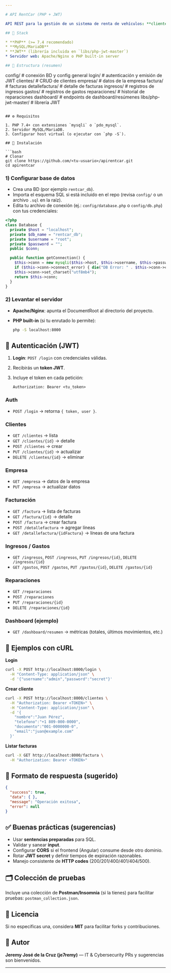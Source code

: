 ```yaml
---

# API RentCar (PHP + JWT)

API REST para la gestión de un sistema de renta de vehículos: **clientes, empresa, facturación, ingresos, gastos, reparaciones** y autenticación por **JWT**.

## 🚀 Stack

* **PHP** (>= 7.4 recomendado)
* **MySQL/MariaDB**
* **JWT** (librería incluida en `libs/php-jwt-master`)
* Servidor web: Apache/Nginx o PHP built-in server

## 📁 Estructura (resumen)

```
config/           # conexión BD y config general
login/            # autenticación y emisión de JWT
clientes/         # CRUD de clientes
empresa/          # datos de la empresa
factura/          # facturas
detallefactura/   # detalle de facturas
ingresos/         # registros de ingresos
gastos/           # registros de gastos
reparaciones/     # historial de reparaciones
dashboard/        # endpoints de dashboard/resúmenes
libs/php-jwt-master/  # librería JWT
```

## ⚙️ Requisitos

1. PHP 7.4+ con extensiones `mysqli` o `pdo_mysql`.
2. Servidor MySQL/MariaDB.
3. Configurar host virtual (o ejecutar con `php -S`).

## 🧩 Instalación

```bash
# Clonar
git clone https://github.com/<tu-usuario>/apirentcar.git
cd apirentcar
```

### 1) Configurar base de datos

* Crea una BD (por ejemplo `rentcar_db`).
* Importa el esquema SQL si está incluido en el repo (revisa `config/` o un archivo `.sql` en la raíz).
* Edita tu archivo de conexión (ej.: `config/database.php` o `config/db.php`) con tus credenciales:

```php
<?php
class Database {
  private $host = "localhost";
  private $db_name = "rentcar_db";
  private $username = "root";
  private $password = "";
  public $conn;

  public function getConnection() {
    $this->conn = new mysqli($this->host, $this->username, $this->password, $this->db_name);
    if ($this->conn->connect_error) { die("DB Error: " . $this->conn->connect_error); }
    $this->conn->set_charset("utf8mb4");
    return $this->conn;
  }
}
```


### 2) Levantar el servidor

* **Apache/Nginx**: apunta el DocumentRoot al directorio del proyecto.
* **PHP built-in** (si tu enrutado lo permite):

  ```bash
  php -S localhost:8000
  ```

## 🔐 Autenticación (JWT)

1. **Login**: `POST /login` con credenciales válidas.
2. Recibirás un **token JWT**.
3. Incluye el token en cada petición:

   ```
   Authorization: Bearer <tu_token>
   ```


### Auth

* `POST /login` → retorna `{ token, user }`.

### Clientes

* `GET /clientes` → lista
* `GET /clientes/{id}` → detalle
* `POST /clientes` → crear
* `PUT /clientes/{id}` → actualizar
* `DELETE /clientes/{id}` → eliminar

### Empresa

* `GET /empresa` → datos de la empresa
* `PUT /empresa` → actualizar datos

### Facturación

* `GET /factura` → lista de facturas
* `GET /factura/{id}` → detalle
* `POST /factura` → crear factura
* `POST /detallefactura` → agregar líneas
* `GET /detallefactura/{idFactura}` → líneas de una factura

### Ingresos / Gastos

* `GET /ingresos`, `POST /ingresos`, `PUT /ingresos/{id}`, `DELETE /ingresos/{id}`
* `GET /gastos`, `POST /gastos`, `PUT /gastos/{id}`, `DELETE /gastos/{id}`

### Reparaciones

* `GET /reparaciones`
* `POST /reparaciones`
* `PUT /reparaciones/{id}`
* `DELETE /reparaciones/{id}`

### Dashboard (ejemplo)

* `GET /dashboard/resumen` → métricas (totales, últimos movimientos, etc.)

## 🧪 Ejemplos con cURL

**Login**

```bash
curl -X POST http://localhost:8000/login \
  -H "Content-Type: application/json" \
  -d '{"username":"admin","password":"secret"}'
```

**Crear cliente**

```bash
curl -X POST http://localhost:8000/clientes \
  -H "Authorization: Bearer <TOKEN>" \
  -H "Content-Type: application/json" \
  -d '{
    "nombre":"Juan Pérez",
    "telefono":"+1 809-000-0000",
    "documento":"001-0000000-0",
    "email":"juan@example.com"
  }'
```

**Listar facturas**

```bash
curl -X GET http://localhost:8000/factura \
  -H "Authorization: Bearer <TOKEN>"
```

## 🧱 Formato de respuesta (sugerido)

```json
{
  "success": true,
  "data": { },
  "message": "Operación exitosa",
  "error": null
}
```

## ✅ Buenas prácticas (sugerencias)

* Usar **sentencias preparadas** para SQL.
* Validar y sanear **input**.
* Configurar **CORS** si el frontend (Angular) consume desde otro dominio.
* Rotar **JWT secret** y definir tiempos de expiración razonables.
* Manejo consistente de **HTTP codes** (200/201/400/401/404/500).

## 🗂️ Colección de pruebas

Incluye una colección de **Postman/Insomnia** (si la tienes) para facilitar pruebas: `postman_collection.json`.

## 🧾 Licencia

Si no especificas una, considera **MIT** para facilitar forks y contribuciones.

## 👤 Autor

**Jeremy José de la Cruz (je7remy)** — IT & Cybersecurity
PRs y sugerencias son bienvenidos.

---
```


